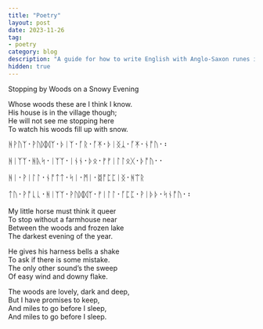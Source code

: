 ```yaml
---
title: "Poetry"
layout: post
date: 2023-11-26
tag:
- poetry
category: blog
description: "A guide for how to write English with Anglo-Saxon runes in the most International way, creating a kind of mid-atlantic accent in writing."
hidden: true
---
```


Stopping by Woods on a Snowy Evening

Whose woods these are I think I know.   
His house is in the village though;   
He will not see me stopping here   
To watch his woods fill up with snow.   

<div style="font-size:16px;font-family:BabelStoneRunic;">
ᚻ‍ᚹᚢᛉ᛫​ᚹᚢᛞ‍ᛞᛉ᛫​ᚦᛁᛉ᛫​ᚪ‍ᚱ᛫​ᚪ‍ᛡ᛫​ᚦᛁᛝᛣ᛫​ᚪ‍ᛡ᛫​ᚾᚩ‍ᚢ᛫​᛬​

ᚻᛁᛉ‍ᛉ᛫​ᚻᚣᛋ᛫​ᛁᛉ‍ᛉ᛫​ᛁᚾ‍ᚾ᛫​ᚦᛟ᛫​ᚠ‍ᚠᛁᛚ‍ᛚᛟᚷ᛫​ᚦᚩ‍ᚢ᛫​᛫​

ᚻᛁ᛫​ᚹᛁᛚ‍ᛚ᛫​ᚾᚩᛏ‍ᛏ᛫​ᛋᛁ᛫​ᛗᛁ᛫​ᛥᚩᛈ‍ᛈᛁᛝ᛫​ᚻᛠᚱ

ᛏᚢ᛫​ᚹᚩᚳ‍ᚳ᛫​ᚻᛁᛉ‍ᛉ᛫​ᚹᚢᛞ‍ᛞᛉ᛫​ᚠᛁᛚ‍ᛚ᛫​ᚪᛈ‍ᛈ᛫​ᚹᛁᚦ‍ᚦ᛫​ᛋᚾᚩ‍ᚢ᛫​᛬​
</div>

My little horse must think it queer   
To stop without a farmhouse near   
Between the woods and frozen lake   
The darkest evening of the year.   

He gives his harness bells a shake   
To ask if there is some mistake.   
The only other sound’s the sweep   
Of easy wind and downy flake.   

The woods are lovely, dark and deep,   
But I have promises to keep,   
And miles to go before I sleep,   
And miles to go before I sleep.
